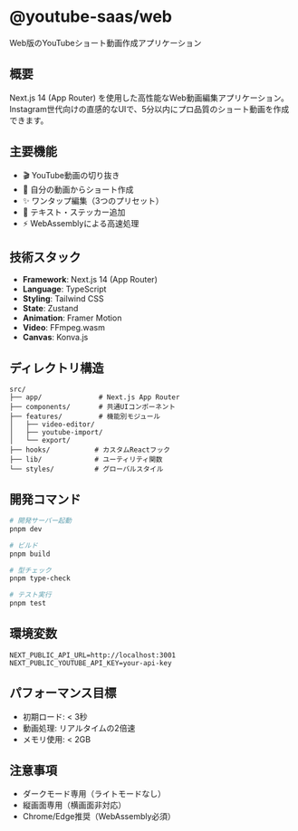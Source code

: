 # @youtube-saas/web

Web版のYouTubeショート動画作成アプリケーション

## 概要

Next.js 14 (App Router) を使用した高性能なWeb動画編集アプリケーション。Instagram世代向けの直感的なUIで、5分以内にプロ品質のショート動画を作成できます。

## 主要機能

- 🎬 YouTube動画の切り抜き
- 📱 自分の動画からショート作成
- ✨ ワンタップ編集（3つのプリセット）
- 🎨 テキスト・ステッカー追加
- ⚡ WebAssemblyによる高速処理

## 技術スタック

- **Framework**: Next.js 14 (App Router)
- **Language**: TypeScript
- **Styling**: Tailwind CSS
- **State**: Zustand
- **Animation**: Framer Motion
- **Video**: FFmpeg.wasm
- **Canvas**: Konva.js

## ディレクトリ構造

```
src/
├── app/              # Next.js App Router
├── components/       # 共通UIコンポーネント
├── features/         # 機能別モジュール
│   ├── video-editor/
│   ├── youtube-import/
│   └── export/
├── hooks/           # カスタムReactフック
├── lib/             # ユーティリティ関数
└── styles/          # グローバルスタイル
```

## 開発コマンド

```bash
# 開発サーバー起動
pnpm dev

# ビルド
pnpm build

# 型チェック
pnpm type-check

# テスト実行
pnpm test
```

## 環境変数

```env
NEXT_PUBLIC_API_URL=http://localhost:3001
NEXT_PUBLIC_YOUTUBE_API_KEY=your-api-key
```

## パフォーマンス目標

- 初期ロード: < 3秒
- 動画処理: リアルタイムの2倍速
- メモリ使用: < 2GB

## 注意事項

- ダークモード専用（ライトモードなし）
- 縦画面専用（横画面非対応）
- Chrome/Edge推奨（WebAssembly必須）